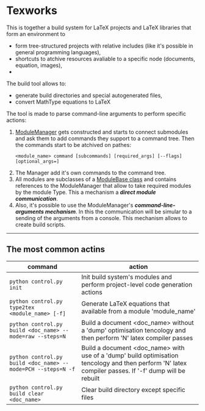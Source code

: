 # Texworks

This is together a build system for LaTeX projects and LaTeX libraries that form an environment to 
-   form tree-structured projects with relative includes (like it's possible in general 
    programming languages), 
-   shortcuts to atchive resources avaliable to a specific node (documents, equation, images),
-   

The build tool allows to:
-   generate build directories and special autogenerated files,
-   convert MathType equations to LaTeX 


The tool is made to parse command-line arguments to perform specific actions:
 1. [ModuleManager](<modules/module_manager.py>) gets constructed and starts to connect submodules 
    and ask them to add commands they support to a command tree.
    Then the commands start to be atchived on pathes:
    ```
    <module_name> command [subcommands] [required_args] [--flags] [optional_args=]
    ```
 2. The Manager add it's own commands to the command tree.
 3. All modules are subclasses of a [ModuleBase class](<modules/module_base.py>) and contains 
    references to the ModuleManager that allow to take required modules by the module Type.
    This a mechanism a ***direct module communication***.
 4. Also, it's possible to use the ModuleManager's ***command-line-arguments mechanism***.
    In this the communication will be simular to a sending of the arguments from a console.
    This mechanism allows to create build scripts.

---
## The most common actins

| command | action |
| ---     | ---    |
| `python control.py init`                        | Init build system's modules and perform project-level code generation actions
| `python control.py type2tex <module_name> [-f]` | Generate LaTeX equations that available from a module 'module_name'
| `python control.py build <doc_name> --mode=raw --steps=N`    | Build a document <doc_name> without a 'dump' optimisation tencology and then perform 'N' latex compiler passes
| `python control.py build <doc_name> --mode=PCH --steps=N -f` | Build a document <doc_name> with use of a 'dump' build optimisation tencology and then perform 'N' latex compiler passes. If '-f' dump will be rebuilt
| `python control.py build clear <doc_name>`      | Clear build directory except specific files


